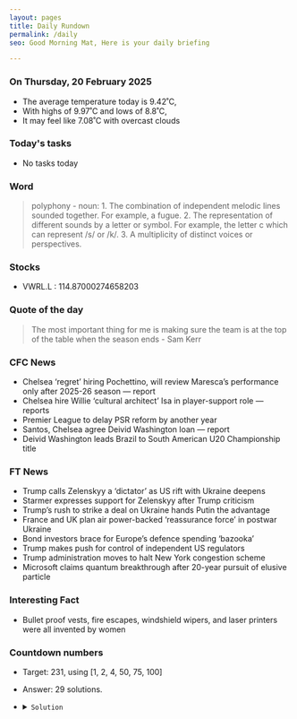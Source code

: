 ```yaml
---
layout: pages
title: Daily Rundown
permalink: /daily
seo: Good Morning Mat, Here is your daily briefing

---
```


<!-- weather_marker starts -->
### On Thursday, 20 February 2025

- The average temperature today is 9.42˚C,
- With highs of 9.97˚C and lows of 8.8˚C,
- It may feel like 7.08˚C with overcast clouds

<!-- weather_marker ends -->

### Today's tasks
<!-- task_marker starts -->
- No tasks today
<!-- task_marker ends -->

### Word

<!-- word_marker starts -->

 > polyphony - noun: 1. The combination of independent melodic lines sounded together. For example, a fugue. 2. The representation of different sounds by a letter or symbol. For example, the letter c which can represent /s/ or /k/. 3. A multiplicity of distinct voices or perspectives.

<!-- word_marker ends -->

### Stocks

<!-- stocks_marker starts -->

- VWRL.L : 114.87000274658203 

<!-- stocks_marker ends -->

### Quote of the day
<!-- quote_marker starts -->

> The most important thing for me is making sure the team is at the top of the table when the season ends - Sam Kerr

<!-- quote_marker ends -->

### CFC News
<!-- news_marker starts -->

 - Chelsea ‘regret’ hiring Pochettino, will review Maresca’s performance only after 2025-26 season — report
 - Chelsea hire Willie ‘cultural architect’ Isa in player-support role — reports
 - Premier League to delay PSR reform by another year
 - Santos, Chelsea agree Deivid Washington loan — report
 - Deivid Washington leads Brazil to South American U20 Championship title

<!-- news_marker ends -->

### FT News

<!-- ftnews_marker starts -->

 - Trump calls Zelenskyy a ‘dictator’ as US rift with Ukraine deepens
 - Starmer expresses support for Zelenskyy after Trump criticism
 - Trump’s rush to strike a deal on Ukraine hands Putin the advantage
 - France and UK plan air power-backed ‘reassurance force’ in postwar Ukraine
 - Bond investors brace for Europe’s defence spending ‘bazooka’
 - Trump makes push for control of independent US regulators
 - Trump administration moves to halt New York congestion scheme
 - Microsoft claims quantum breakthrough after 20-year pursuit of elusive particle

<!-- ftnews_marker ends -->

### Interesting Fact

<!-- fact_marker starts -->

- Bullet proof vests, fire escapes, windshield wipers, and laser printers were all invented by women

<!-- fact_marker ends -->

### Countdown numbers
<!-- game_marker starts -->

- Target: 231, using [1, 2, 4, 50, 75, 100]
- Answer: 29 solutions.

- <details><summary><code>Solution</code></summary>

  Solution: ( 100 + 50 + 2 - 75 ) x ( 4 - 1 )

   </details>

<!-- game_marker ends -->
